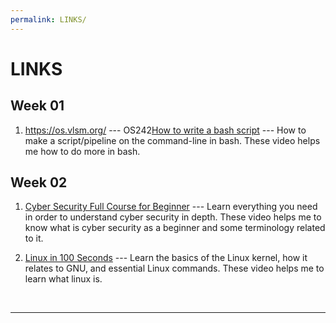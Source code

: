 ```yaml
---
permalink: LINKS/
---
```



# LINKS

<h2>Week 01</h2>


1. <https://os.vlsm.org/> --- OS242[How to write a bash script](https://youtu.be/F-gskSl4pwQ?si=22hcqioOjv4N7UjJ) --- 
How to make a script/pipeline on the command-line in bash. 
These video helps me how to do more in bash.

<h2>Week 02</h2>

1. [Cyber Security Full Course for Beginner](https://youtu.be/U_P23SqJaDc?si=rueGpDAfYGlOx4cg) --- Learn everything you need in order to understand cyber security in depth. These video helps me to know what is cyber security as a beginner and some terminology related to it.

2. [Linux in 100 Seconds](https://youtu.be/rrB13utjYV4?si=Qwvef-Wz8N1Z3SNn) --- Learn the basics of the Linux kernel, how it relates to GNU, and essential Linux commands. These video helps me to learn what linux is.

<br>
<hr>
